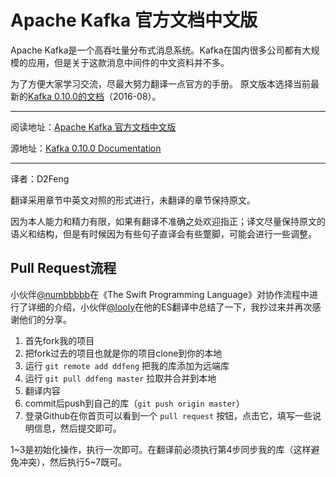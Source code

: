 # Apache Kafka 官方文档中文版

Apache Kafka是一个高吞吐量分布式消息系统。Kafka在国内很多公司都有大规模的应用，但是关于这款消息中间件的中文资料并不多。

为了方便大家学习交流，尽最大努力翻译一点官方的手册。
原文版本选择当前最新的[Kafka 0.10.0的文档](http://kafka.apache.org/documentation.html)（2016-08）。

---

阅读地址：[Apache Kafka 官方文档中文版](https://ddfeng.gitbooks.io/apache-kafka-documentation-cn/content/)

源地址：[Kafka 0.10.0 Documentation](http://kafka.apache.org/documentation.html)

---

译者：D2Feng

翻译采用章节中英文对照的形式进行，未翻译的章节保持原文。

因为本人能力和精力有限，如果有翻译不准确之处欢迎指正；译文尽量保持原文的语义和结构，但是有时候因为有些句子直译会有些蹩脚，可能会进行一些调整。

## Pull Request流程

小伙伴[@numbbbbb](https://github.com/numbbbbb)在《The Swift Programming Language》对协作流程中进行了详细的介绍，小伙伴[@looly](https://github.com/looly)在他的ES翻译中总结了一下，我抄过来并再次感谢他们的分享。

1. 首先fork我的项目 
2. 把fork过去的项目也就是你的项目clone到你的本地 
3. 运行 `git remote add ddfeng` 把我的库添加为远端库 
4. 运行 `git pull ddfeng master` 拉取并合并到本地 
5. 翻译内容 
6. commit后push到自己的库（`git push origin master`） 
7. 登录Github在你首页可以看到一个 `pull request` 按钮，点击它，填写一些说明信息，然后提交即可。 

1~3是初始化操作，执行一次即可。在翻译前必须执行第4步同步我的库（这样避免冲突），然后执行5~7既可。

